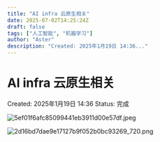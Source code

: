 ```yaml
---
title: "AI infra 云原生相关"
date: 2025-07-02T14:25:24Z
draft: false
tags: ["人工智能", "机器学习"]
author: "Aster"
description: "Created: 2025年1月19日 14:36..."
---
```


# AI infra 云原生相关

Created: 2025年1月19日 14:36
Status: 完成

![5ef01f6afc85099441eb3911d00e57df.jpeg](AI%20infra%20%E4%BA%91%E5%8E%9F%E7%94%9F%E7%9B%B8%E5%85%B3%201804bf1cd9988025a18deb280597bf62/5ef01f6afc85099441eb3911d00e57df.jpeg)

![2d16bd7dae9e17127b9f052b0bc93269_720.png](AI%20infra%20%E4%BA%91%E5%8E%9F%E7%94%9F%E7%9B%B8%E5%85%B3%201804bf1cd9988025a18deb280597bf62/2d16bd7dae9e17127b9f052b0bc93269_720.png)
